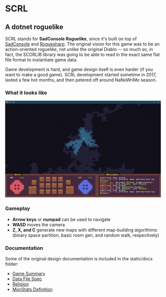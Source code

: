 # SCRL
## A dotnet roguelike

SCRL stands for **SadConsole Roguelike**, since it's built on top of [SadConsole](https://github.com/SadConsole/SadConsole) and [Roguesharp](https://github.com/FaronBracy/RogueSharp). The original vision for this game was to be an action-oriented roguelike, not unlike the original Diablo -- so much so, in fact, the SCORLIB library was going to be able to read in the exact same flat file format to instantiate game data.

Game development is hard, and game design itself is even harder (if you want to make a good game). SCRL development started sometime in 2017, lasted a few hot months, and then petered off around NaNoWriMo season.

### What it looks like
![screenshot](static/screenshot-1.png)

### Gameplay
* **Arrow keys** or **numpad** can be used to navigate
* **WASD** moves the camera
* **Z, X, and C** generate new maps with different map-building algorithims (binary space partition, basic room gen, and random walk, respectively)

### Documentation
Some of the original design documentation is included in the static/docs folder:
* [Game Summary](static/docs/game_summary.md)
* [Data File Spec](static/docs/data_file_spec.md)
* [Religion](static/docs/religion.md)
* [MonStats Definition](static/docs/monstats_definition.md)